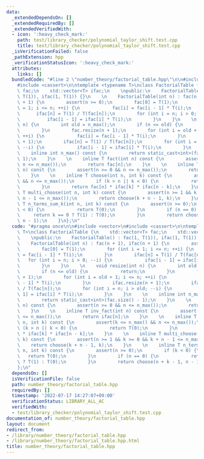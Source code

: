 ```yaml
---
data:
  _extendedDependsOn: []
  _extendedRequiredBy: []
  _extendedVerifiedWith:
  - icon: ':heavy_check_mark:'
    path: test/library_checker/polynomial_taylor_shift.test.cpp
    title: test/library_checker/polynomial_taylor_shift.test.cpp
  _isVerificationFailed: false
  _pathExtension: hpp
  _verificationStatusIcon: ':heavy_check_mark:'
  attributes:
    links: []
  bundledCode: "#line 2 \"number_theory/factorial_table.hpp\"\n\n#include <vector>\n\
    #include <cassert>\n\ntemplate <typename T>\nclass FactorialTable {\n    std::vector<T>\
    \ fac;\n    std::vector<T> ifac;\n    \npublic:\n    FactorialTable() : fac(1,\
    \ T(1)), ifac(1, T(1)) {}\n    \n    FactorialTable(int n) : fac(n + 1), ifac(n\
    \ + 1) {\n        assert(n >= 0);\n        fac[0] = T(1);\n        for (int i\
    \ = 1; i <= n; ++i) {\n            fac[i] = fac[i - 1] * T(i);\n        }\n  \
    \      ifac[n] = T(1) / T(fac[n]);\n        for (int i = n; i > 0; --i) {\n  \
    \          ifac[i - 1] = ifac[i] * T(i);\n        }\n    }\n    \n    void resize(int\
    \ n) {\n        int old = n_max();\n        if (n <= old) {\n            return;\n\
    \        }\n        fac.resize(n + 1);\n        for (int i = old + 1; i <= n;\
    \ ++i) {\n            fac[i] = fac[i - 1] * T(i);\n        }\n        ifac.resize(n\
    \ + 1);\n        ifac[n] = T(1) / T(fac[n]);\n        for (int i = n; i > old;\
    \ --i) {\n            ifac[i - 1] = ifac[i] * T(i);\n        }\n    }\n    \n\
    \    inline int n_max() const {\n        return static_cast<int>(fac.size() -\
    \ 1);\n    }\n    \n    inline T fact(int n) const {\n        assert(n >= 0 &&\
    \ n <= n_max());\n        return fac[n];\n    }\n    \n    inline T inv_fact(int\
    \ n) const {\n        assert(n >= 0 && n <= n_max());\n        return ifac[n];\n\
    \    }\n    \n    inline T choose(int n, int k) const {\n        assert(k <= n_max()\
    \ && n <= n_max());\n        if (k > n || k < 0) {\n            return T(0);\n\
    \        }\n        return fac[n] * ifac[k] * ifac[n - k];\n    }\n    \n    inline\
    \ T multi_choose(int n, int k) const {\n        assert(n >= 1 && k >= 0 && k +\
    \ n - 1 <= n_max());\n        return choose(k + n - 1, k);\n    }\n    \n    inline\
    \ T n_terms_sum_k(int n, int k) const {\n        assert(n >= 0);\n        if (k\
    \ < 0) {\n            return T(0);\n        }\n        if (n == 0) {\n       \
    \     return k == 0 ? T(1) : T(0);\n        }\n        return choose(n + k - 1,\
    \ n - 1);\n    }\n};\n"
  code: "#pragma once\n\n#include <vector>\n#include <cassert>\n\ntemplate <typename\
    \ T>\nclass FactorialTable {\n    std::vector<T> fac;\n    std::vector<T> ifac;\n\
    \    \npublic:\n    FactorialTable() : fac(1, T(1)), ifac(1, T(1)) {}\n    \n\
    \    FactorialTable(int n) : fac(n + 1), ifac(n + 1) {\n        assert(n >= 0);\n\
    \        fac[0] = T(1);\n        for (int i = 1; i <= n; ++i) {\n            fac[i]\
    \ = fac[i - 1] * T(i);\n        }\n        ifac[n] = T(1) / T(fac[n]);\n     \
    \   for (int i = n; i > 0; --i) {\n            ifac[i - 1] = ifac[i] * T(i);\n\
    \        }\n    }\n    \n    void resize(int n) {\n        int old = n_max();\n\
    \        if (n <= old) {\n            return;\n        }\n        fac.resize(n\
    \ + 1);\n        for (int i = old + 1; i <= n; ++i) {\n            fac[i] = fac[i\
    \ - 1] * T(i);\n        }\n        ifac.resize(n + 1);\n        ifac[n] = T(1)\
    \ / T(fac[n]);\n        for (int i = n; i > old; --i) {\n            ifac[i -\
    \ 1] = ifac[i] * T(i);\n        }\n    }\n    \n    inline int n_max() const {\n\
    \        return static_cast<int>(fac.size() - 1);\n    }\n    \n    inline T fact(int\
    \ n) const {\n        assert(n >= 0 && n <= n_max());\n        return fac[n];\n\
    \    }\n    \n    inline T inv_fact(int n) const {\n        assert(n >= 0 && n\
    \ <= n_max());\n        return ifac[n];\n    }\n    \n    inline T choose(int\
    \ n, int k) const {\n        assert(k <= n_max() && n <= n_max());\n        if\
    \ (k > n || k < 0) {\n            return T(0);\n        }\n        return fac[n]\
    \ * ifac[k] * ifac[n - k];\n    }\n    \n    inline T multi_choose(int n, int\
    \ k) const {\n        assert(n >= 1 && k >= 0 && k + n - 1 <= n_max());\n    \
    \    return choose(k + n - 1, k);\n    }\n    \n    inline T n_terms_sum_k(int\
    \ n, int k) const {\n        assert(n >= 0);\n        if (k < 0) {\n         \
    \   return T(0);\n        }\n        if (n == 0) {\n            return k == 0\
    \ ? T(1) : T(0);\n        }\n        return choose(n + k - 1, n - 1);\n    }\n\
    };\n"
  dependsOn: []
  isVerificationFile: false
  path: number_theory/factorial_table.hpp
  requiredBy: []
  timestamp: '2022-07-17 14:27:07+09:00'
  verificationStatus: LIBRARY_ALL_AC
  verifiedWith:
  - test/library_checker/polynomial_taylor_shift.test.cpp
documentation_of: number_theory/factorial_table.hpp
layout: document
redirect_from:
- /library/number_theory/factorial_table.hpp
- /library/number_theory/factorial_table.hpp.html
title: number_theory/factorial_table.hpp
---
```

